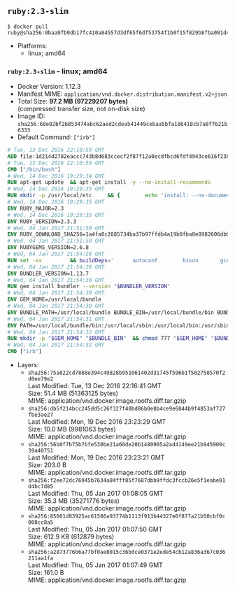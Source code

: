 ## `ruby:2.3-slim`

```console
$ docker pull ruby@sha256:0baa9fb9db17fc410a84557d3df65f6df53754f1b0f15f829b8fba081d446851
```

-	Platforms:
	-	linux; amd64

### `ruby:2.3-slim` - linux; amd64

-	Docker Version: 1.12.3
-	Manifest MIME: `application/vnd.docker.distribution.manifest.v2+json`
-	Total Size: **97.2 MB (97229207 bytes)**  
	(compressed transfer size, not on-disk size)
-	Image ID: `sha256:68e02bf2b853474abc62aed2cdea541449cebaa5bfa186418cb7a8ff621b6333`
-	Default Command: `["irb"]`

```dockerfile
# Tue, 13 Dec 2016 22:10:59 GMT
ADD file:1d214d2782eaccc743b8d683ccecf2f87f12a0ecdfbcd6fdf4943ce616f23870 in / 
# Tue, 13 Dec 2016 22:10:59 GMT
CMD ["/bin/bash"]
# Wed, 14 Dec 2016 19:29:34 GMT
RUN apt-get update 	&& apt-get install -y --no-install-recommends 		bzip2 		ca-certificates 		libffi-dev 		libgdbm3 		libssl-dev 		libyaml-dev 		procps 		zlib1g-dev 	&& rm -rf /var/lib/apt/lists/*
# Wed, 14 Dec 2016 19:29:35 GMT
RUN mkdir -p /usr/local/etc 	&& { 		echo 'install: --no-document'; 		echo 'update: --no-document'; 	} >> /usr/local/etc/gemrc
# Wed, 14 Dec 2016 19:29:35 GMT
ENV RUBY_MAJOR=2.3
# Wed, 14 Dec 2016 19:29:35 GMT
ENV RUBY_VERSION=2.3.3
# Wed, 04 Jan 2017 21:51:50 GMT
ENV RUBY_DOWNLOAD_SHA256=1a4fa8c2885734ba37b97ffdb4a19b8fba0e8982606db02d936e65bac07419dc
# Wed, 04 Jan 2017 21:51:50 GMT
ENV RUBYGEMS_VERSION=2.6.8
# Wed, 04 Jan 2017 21:54:28 GMT
RUN set -ex 		&& buildDeps=' 		autoconf 		bison 		gcc 		libbz2-dev 		libgdbm-dev 		libglib2.0-dev 		libncurses-dev 		libreadline-dev 		libxml2-dev 		libxslt-dev 		make 		ruby 		wget 		xz-utils 	' 	&& apt-get update 	&& apt-get install -y --no-install-recommends $buildDeps 	&& rm -rf /var/lib/apt/lists/* 		&& wget -O ruby.tar.xz "https://cache.ruby-lang.org/pub/ruby/${RUBY_MAJOR%-rc}/ruby-$RUBY_VERSION.tar.xz" 	&& echo "$RUBY_DOWNLOAD_SHA256 *ruby.tar.xz" | sha256sum -c - 		&& mkdir -p /usr/src/ruby 	&& tar -xJf ruby.tar.xz -C /usr/src/ruby --strip-components=1 	&& rm ruby.tar.xz 		&& cd /usr/src/ruby 		&& { 		echo '#define ENABLE_PATH_CHECK 0'; 		echo; 		cat file.c; 	} > file.c.new 	&& mv file.c.new file.c 		&& autoconf 	&& ./configure --disable-install-doc --enable-shared 	&& make -j"$(nproc)" 	&& make install 		&& apt-get purge -y --auto-remove $buildDeps 	&& cd / 	&& rm -r /usr/src/ruby 		&& gem update --system "$RUBYGEMS_VERSION"
# Wed, 04 Jan 2017 21:54:28 GMT
ENV BUNDLER_VERSION=1.13.7
# Wed, 04 Jan 2017 21:54:30 GMT
RUN gem install bundler --version "$BUNDLER_VERSION"
# Wed, 04 Jan 2017 21:54:30 GMT
ENV GEM_HOME=/usr/local/bundle
# Wed, 04 Jan 2017 21:54:30 GMT
ENV BUNDLE_PATH=/usr/local/bundle BUNDLE_BIN=/usr/local/bundle/bin BUNDLE_SILENCE_ROOT_WARNING=1 BUNDLE_APP_CONFIG=/usr/local/bundle
# Wed, 04 Jan 2017 21:54:31 GMT
ENV PATH=/usr/local/bundle/bin:/usr/local/sbin:/usr/local/bin:/usr/sbin:/usr/bin:/sbin:/bin
# Wed, 04 Jan 2017 21:54:32 GMT
RUN mkdir -p "$GEM_HOME" "$BUNDLE_BIN" 	&& chmod 777 "$GEM_HOME" "$BUNDLE_BIN"
# Wed, 04 Jan 2017 21:54:32 GMT
CMD ["irb"]
```

-	Layers:
	-	`sha256:75a822cd7888e394c49828b951061402d31745f596b1f502758570f2d0ee79e2`  
		Last Modified: Tue, 13 Dec 2016 22:16:41 GMT  
		Size: 51.4 MB (51363125 bytes)  
		MIME: application/vnd.docker.image.rootfs.diff.tar.gzip
	-	`sha256:db5f214bcc245dd5c26f327f40bd86b0e8b4ce9e6844b9f4853af727fbe3ae27`  
		Last Modified: Mon, 19 Dec 2016 23:23:29 GMT  
		Size: 10.0 MB (9981063 bytes)  
		MIME: application/vnd.docker.image.rootfs.diff.tar.gzip
	-	`sha256:56b0f7b75b7bfe530be21a60de20b1480905a2ad4149ee21b945900c39a40751`  
		Last Modified: Mon, 19 Dec 2016 23:23:21 GMT  
		Size: 203.0 B  
		MIME: application/vnd.docker.image.rootfs.diff.tar.gzip
	-	`sha256:f2ee72dc76945b7634a84fff85f7687dbb9ffdc3fccb26e5f1eabe01d4bc7d85`  
		Last Modified: Thu, 05 Jan 2017 01:08:05 GMT  
		Size: 35.3 MB (35271776 bytes)  
		MIME: application/vnd.docker.image.rootfs.diff.tar.gzip
	-	`sha256:85661d83925ac61586a93774b1113f913b44327e0f877a21b50cbf0c008cc8a5`  
		Last Modified: Thu, 05 Jan 2017 01:07:50 GMT  
		Size: 612.9 KB (612879 bytes)  
		MIME: application/vnd.docker.image.rootfs.diff.tar.gzip
	-	`sha256:a2873776b6a77bf0ae0015c36bdce0371e2ede54cb12a836a367c036211aa1fa`  
		Last Modified: Thu, 05 Jan 2017 01:07:49 GMT  
		Size: 161.0 B  
		MIME: application/vnd.docker.image.rootfs.diff.tar.gzip
